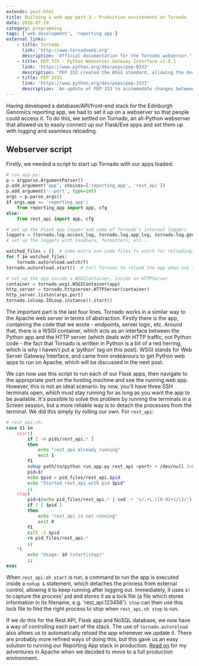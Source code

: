 ```yaml
---
extends: post.html
title: Building a web app part 3 - Production environment on Tornado
date: 2016-07-19
category: programming
tags: ['web development', 'reporting app']
external_links:
    - title: Tornado
      link: 'http://www.tornadoweb.org'
      description: 'Official documentation for the Tornado webserver.'
    - title: PEP 333 - Python Webserver Gateway Interface v1.0.1
      link: 'https://www.python.org/dev/peps/pep-0333'
      description: 'PEP 333 created the WSGI standard, allowing the development of interfaces between HTTP and Python.'
    - title: PEP 3333
      link: 'https://www.python.org/dev/peps/pep-3333'
      description: 'An update of PEP 333 to accommodate changes between Python 2 and 3.'
---
```


Having developed a database/API/front-end stack for the Edinburgh Genomics reporting app, we had to set it up on a
webserver so that people could access it. To do this, we settled on Tornado, an all-Python webserver that allowed us to
easily connect up our Flask/Eve apps and set them up with logging and seamless reloading.

## Webserver script
Firstly, we needed a script to start up Tornado with our apps loaded:

```python
# run_app.py:
p = argparse.ArgumentParser()
p.add_argument('app', choices=['reporting_app', 'rest_api'])
p.add_argument('--port', type=int)
args = p.parse_args()
if args.app == 'reporting_app':
    from reporting_app import app, cfg
else:
    from rest_api import app, cfg

# set up the Flask app logger and some of Tornado's internal loggers
loggers = (tornado.log.access_log, tornado.log.app_log, tornado.log.gen_log, app.logger)
# set up the loggers with handlers, formatters, etc...

watched_files = []  # some extra non-code files to watch for reloading, e.g. configs
for f in watched_files:
    tornado.autoreload.watch(f)
tornado.autoreload.start()  # tell Tornado to reload the app when any files are changed

# set up the app inside a WSGIContainer, inside an HTTPServer
container = tornado.wsgi.WSGIContainer(app)
http_server = tornado.httpserver.HTTPServer(container)
http_server.listen(args.port)
tornado.ioloop.IOLoop.instance().start()
```

The important part is the last four lines. Tornado works in a similar way to the Apache web server in terms of
abstraction. Firstly there is the app, containing the code that we wrote - endpoints, server logic, etc. Around that,
there is a WSGI container, which acts as an interface between the Python app and the HTTP server (which deals with HTTP
traffic, not Python code - the fact that Tornado is written in Python is a bit of a red herring, which is why I haven't
put a 'python' tag on this post). WSGI stands for Web Server Gateway Interface, and came from endeavours to get Python
web apps to run on Apache, which will be discussed in the next post.

We can now use this script to run each of our Flask apps, then navigate to the appropriate port on the hosting machine
and see the running web app. However, this is not an ideal scenario: by now, you'll have three SSH terminals open, which
must stay running for as long as you want the app to be available. It's possible to solve this problem by running the
terminals in a Screen session, but a more reliable way is to detach the processes from the terminal. We did this simply
by rolling our own. For `rest_api`:

```bash
# rest_api.sh:
case $1 in
    start)
        if [ -n pids/rest_api.* ]
        then
            echo "rest_api already running"
            exit 1
        fi
        nohup path/to/python run_app.py rest_api <port> > /dev/null 2>&1 &
        pid=$!
        echo $pid > pid_files/rest_api.$pid
        echo "Started rest_api with pid $pid"
        ;;
    stop)
        pid=$(echo pid_files/rest_api.* | sed -r 's/.+\.([0-9]+)/\1/')
        if ! [ $pid ]
        then
            echo "rest_api is not running"
            exit 0
        fi
        kill -2 $pid
        rm pid_files/rest_api.*
        ;;
    *)
        echo "Usage: $0 (start|stop)"
        ;;
esac
```

When `rest_api.sh start` is run, a command to run the app is executed inside a `nohup &` statement, which detaches the
process from external control, allowing it to keep running after logging out. Immediately, it uses `$!` to capture the
process' pid and stores it as a lock file (a file which stores information in its filename, e.g. 'rest_api.123456').
`stop` can then use this lock file to find the right process to stop when `rest_api.sh stop` is run.

If we do this for the Rest API, Flask app and NoSQL database, we now have a way of controlling each part of the stack.
The use of `tornado.autoreload` also allows us to automatically reload the app whenever we update it. There are probably
more refined ways of doing this, but this gave us an easy solution to running our Reporting App stack in production.
[Read on](/programming/2016/07/29/flask_on_apache.html) for my adventures in Apache when we decided to move to a full
production environment.
